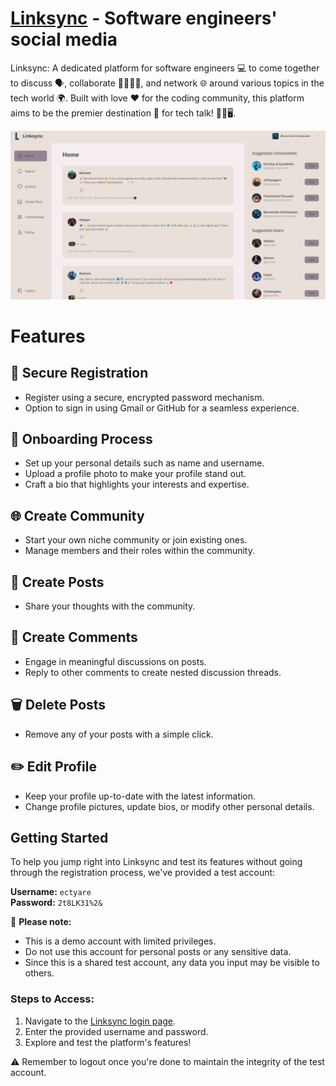 # [Linksync](https://linksync-bay.vercel.app/) - Software engineers' social media

Linksync: A dedicated platform for software engineers 💻 to come together to discuss 🗣️, collaborate 👩‍💻👨‍💻, and network 🌐 around various topics in the tech world 🌍. Built with love ❤️ for the coding community, this platform aims to be the premier destination 📍 for tech talk! 🚀🔧🖥️.

[![Linksync](./public/screenshot.png)](https://linksync-bay.vercel.app/)

# Features

## 🔐 **Secure Registration**
- Register using a secure, encrypted password mechanism.
- Option to sign in using Gmail or GitHub for a seamless experience.

## 🚀 **Onboarding Process**
- Set up your personal details such as name and username.
- Upload a profile photo to make your profile stand out.
- Craft a bio that highlights your interests and expertise.

## 🌐 **Create Community**
- Start your own niche community or join existing ones.
- Manage members and their roles within the community.

## 📝 **Create Posts**
- Share your thoughts with the community.

## 💬 **Create Comments**
- Engage in meaningful discussions on posts.
- Reply to other comments to create nested discussion threads.

## 🗑️ **Delete Posts**
- Remove any of your posts with a simple click.

## ✏️ **Edit Profile**
- Keep your profile up-to-date with the latest information.
- Change profile pictures, update bios, or modify other personal details.

## Getting Started

To help you jump right into Linksync and test its features without going through the registration process, we've provided a test account:

**Username:** `ectyare`  
**Password:** `2t8LK31%2&`

🚫 **Please note:**
- This is a demo account with limited privileges.
- Do not use this account for personal posts or any sensitive data.
- Since this is a shared test account, any data you input may be visible to others.

### Steps to Access:

1. Navigate to the [Linksync login page](https://linksync-bay.vercel.app/sign-in).
2. Enter the provided username and password.
3. Explore and test the platform's features!

⚠️ Remember to logout once you're done to maintain the integrity of the test account.
